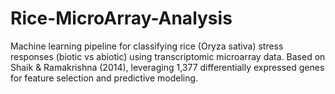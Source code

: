 # Rice-MicroArray-Analysis
Machine learning pipeline for classifying rice (Oryza sativa) stress responses (biotic vs abiotic) using transcriptomic microarray data. Based on Shaik &amp; Ramakrishna (2014), leveraging 1,377 differentially expressed genes for feature selection and predictive modeling.
